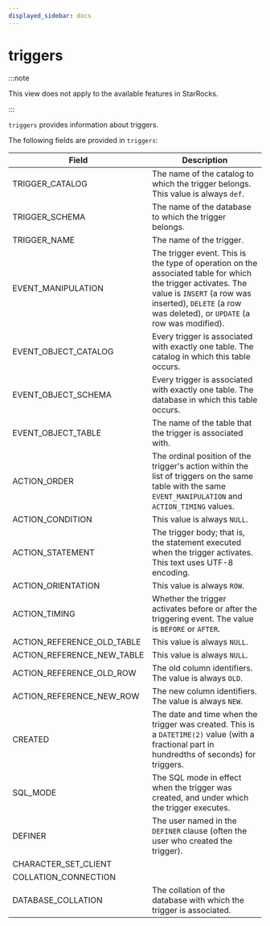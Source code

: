 ```yaml
---
displayed_sidebar: docs
---
```


# triggers

:::note

This view does not apply to the available features in StarRocks.

:::

`triggers` provides information about triggers.

The following fields are provided in `triggers`:

| **Field**                  | **Description**                                              |
| -------------------------- | ------------------------------------------------------------ |
| TRIGGER_CATALOG            | The name of the catalog to which the trigger belongs. This value is always `def`. |
| TRIGGER_SCHEMA             | The name of the database to which the trigger belongs.       |
| TRIGGER_NAME               | The name of the trigger.                                     |
| EVENT_MANIPULATION         | The trigger event. This is the type of operation on the associated table for which the trigger activates. The value is `INSERT` (a row was inserted), `DELETE` (a row was deleted), or `UPDATE` (a row was modified). |
| EVENT_OBJECT_CATALOG       | Every trigger is associated with exactly one table. The catalog in which this table occurs. |
| EVENT_OBJECT_SCHEMA        | Every trigger is associated with exactly one table. The database in which this table occurs. |
| EVENT_OBJECT_TABLE         | The name of the table that the trigger is associated with.   |
| ACTION_ORDER               | The ordinal position of the trigger's action within the list of triggers on the same table with the same `EVENT_MANIPULATION` and `ACTION_TIMING` values. |
| ACTION_CONDITION           | This value is always `NULL`.                                 |
| ACTION_STATEMENT           | The trigger body; that is, the statement executed when the trigger activates. This text uses UTF-8 encoding. |
| ACTION_ORIENTATION         | This value is always `ROW`.                                  |
| ACTION_TIMING              | Whether the trigger activates before or after the triggering event. The value is `BEFORE` or `AFTER`. |
| ACTION_REFERENCE_OLD_TABLE | This value is always `NULL`.                                 |
| ACTION_REFERENCE_NEW_TABLE | This value is always `NULL`.                                 |
| ACTION_REFERENCE_OLD_ROW   | The old column identifiers. The value is always `OLD`.       |
| ACTION_REFERENCE_NEW_ROW   | The new column identifiers. The value is always `NEW`.       |
| CREATED                    | The date and time when the trigger was created. This is a `DATETIME(2)` value (with a fractional part in hundredths of seconds) for triggers. |
| SQL_MODE                   | The SQL mode in effect when the trigger was created, and under which the trigger executes. |
| DEFINER                    | The user named in the `DEFINER` clause (often the user who created the trigger). |
| CHARACTER_SET_CLIENT       |                                                              |
| COLLATION_CONNECTION       |                                                              |
| DATABASE_COLLATION         | The collation of the database with which the trigger is associated. |
